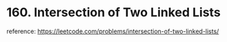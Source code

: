 # 160. Intersection of Two Linked Lists

reference: https://leetcode.com/problems/intersection-of-two-linked-lists/

